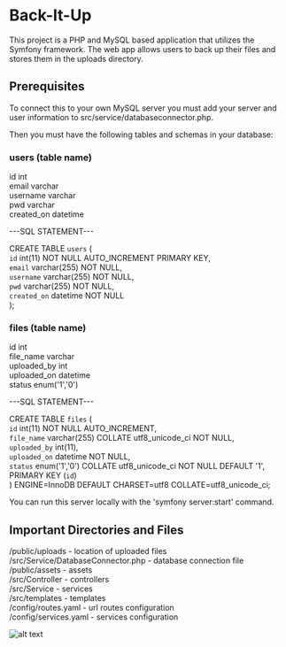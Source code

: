 # Back-It-Up

This project is a PHP and MySQL based application that utilizes the Symfony framework. The web app allows users to back up their files and stores them in the uploads directory.

## Prerequisites

To connect this to your own MySQL server you must add your server and user information to src/service/databaseconnector.php.  

Then you must have the following tables and schemas in your database:  

### users (table name)
id int  
email varchar  
username varchar  
pwd varchar  
created_on datetime  
  
---SQL STATEMENT---  
  
CREATE TABLE `users` (  
 `id` int(11) NOT NULL AUTO_INCREMENT PRIMARY KEY,  
 `email` varchar(255) NOT NULL,  
 `username` varchar(255) NOT NULL,  
 `pwd` varchar(255) NOT NULL,  
 `created_on` datetime NOT NULL  
);  
  
### files (table name)  
id int  
file_name varchar  
uploaded_by int  
uploaded_on datetime  
status enum('1','0')  

---SQL STATEMENT---  
  
CREATE TABLE `files` (  
 `id` int(11) NOT NULL AUTO_INCREMENT,  
 `file_name` varchar(255) COLLATE utf8_unicode_ci NOT NULL,  
 `uploaded_by` int(11),  
 `uploaded_on` datetime NOT NULL,  
 `status` enum('1','0') COLLATE utf8_unicode_ci NOT NULL DEFAULT '1',  
 PRIMARY KEY (`id`)  
) ENGINE=InnoDB DEFAULT CHARSET=utf8 COLLATE=utf8_unicode_ci;  
  
You can run this server locally with the 'symfony server:start' command.  
  
## Important Directories and Files

/public/uploads - location of uploaded files  
/src/Service/DatabaseConnector.php - database connection file  
/public/assets - assets  
/src/Controller - controllers  
/src/Service - services  
/src/templates - templates  
/config/routes.yaml - url routes configuration  
/config/services.yaml - services configuration  

![alt text](https://firebasestorage.googleapis.com/v0/b/storeage-unit.appspot.com/o/Back-It-Up%20Demo.png?alt=media&token=b50d6738-bfc5-4b80-809c-dea93f068fcd)
